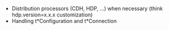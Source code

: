 * Distribution processors (CDH, HDP, ...) when necessary (think hdp.version=x.x.x customization)
* Handling t\*Configuration and t\*Connection